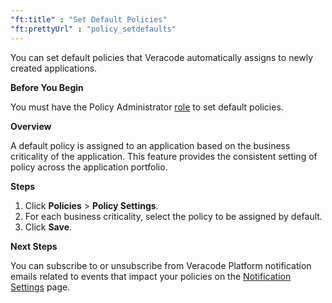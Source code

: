 ```yaml
---
"ft:title" : "Set Default Policies"
"ft:prettyUrl" : "policy_setdefaults"
---
```


You can set default policies that Veracode automatically assigns to newly created applications.

<p font-size="13pt"><b>Before You Begin</b></p>

You must have the Policy Administrator [role](https://docs.veracode.com/r/c_role_permissions) to set default policies.

<p font-size="13pt"><b>Overview</b></p>

A default policy is assigned to an application based on the business criticality of the application. This feature provides the consistent setting of policy across the application portfolio.

<p font-size="13pt"><b>Steps</b></p>

1.  Click **Policies** \> **Policy Settings**.
2.  For each business criticality, select the policy to be assigned by default.
3.  Click **Save**.

<p font-size="13pt"><b>Next Steps</b></p>

You can subscribe to or unsubscribe from Veracode Platform notification emails related to events that impact your policies on the [Notification Settings](https://docs.veracode.com/r/t_configure_emails) page.
